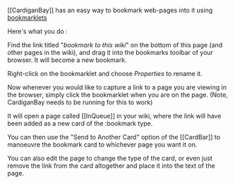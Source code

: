 [[CardiganBay]] has an easy way to bookmark web-pages into it using [bookmarklets](https://support.mozilla.org/en-US/kb/bookmarklets-perform-common-web-page-tasks)

Here's what you do :

Find the link titled "*bookmark to this wiki*" on the bottom of this page (and other pages in the wiki), and drag it into the bookmarks toolbar of your browser. It will become a new bookmark.

Right-click on the bookmarklet and choose *Properties* to rename it.

Now whenever you would like to capture a link to a page you are viewing in the browser, simply click the bookmarklet when you are on the page. (Note, CardiganBay needs to be running for this to work)

It will open a page called [[InQueue]] in your wiki, where the link will have been added as a new card of the :bookmark type.

You can then use the "Send to Another Card" option of the [[CardBar]] to manoeuvre the bookmark card to whichever page you want it on.

You can also edit the page to change the type of the card, or even just remove the link from the card altogether and place it into the text of the page.